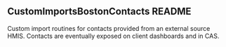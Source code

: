 ## CustomImportsBostonContacts README

Custom import routines for contacts provided from an external source HMIS.  Contacts are eventually exposed on client dashboards and in CAS.
